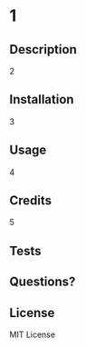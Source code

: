 # 1 
 
 ## Description 
 2 
 
 ## Installation 
 3 
 
 ## Usage 
 4 
 
 ## Credits 
 5 
 
 ## Tests 
  
 
 ## Questions? 
  
 
 ## License 
 MIT License 
